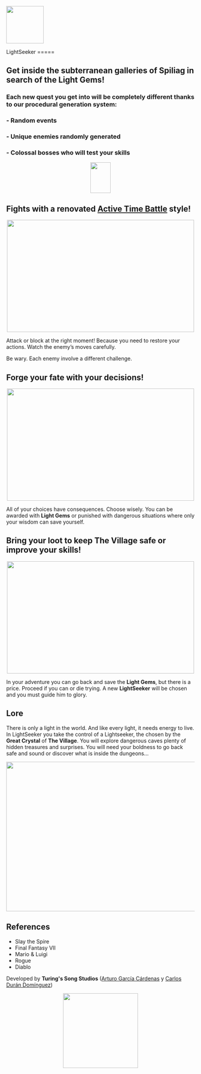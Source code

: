 <p align="left"><img src="https://user-images.githubusercontent.com/36244271/45879847-408cf300-bda6-11e8-8e9d-d22890c375c0.png" width="100" height="100"></p>
LightSeeker 
=====



## Get inside the subterranean galleries of Spiliag in search of the Light Gems!
### Each new quest you get into will be completely different thanks to our procedural generation system:

### - Random events
### - Unique enemies randomly generated
### - Colossal bosses who will test your skills


<p align="center"><img src="https://piskel-imgstore-b.appspot.com/img/f00e6238-bd2b-11e8-9a46-5fda3286c4be.gif" width="54" height="82"></p>

## Fights with a renovated [Active Time Battle](https://www.giantbomb.com/active-time-battle/3015-95/) style!

<p align="center"><img src="https://user-images.githubusercontent.com/33768598/45781723-1c73c980-bc61-11e8-9e1f-32d0d79115b7.png" width="500" height="300"></p>

Attack or block at the right moment! Because you need to restore your actions.
Watch the enemy’s moves carefully.

Be wary. Each enemy involve a different challenge.

## Forge your fate with your decisions!
<p align="center"><img src="https://user-images.githubusercontent.com/33768598/45785240-d3754280-bc6b-11e8-93ad-7af6ebbeb003.jpg" width="500" height="300"></p>

All of your choices have consequences. Choose wisely. You can be awarded with __Light Gems__ or punished with dangerous situations where only your wisdom can save yourself.

## Bring your loot to keep The Village safe or improve your skills!

<p align="center"><img src="https://user-images.githubusercontent.com/33768598/45853538-3cc98400-bd46-11e8-87de-8c4452e1eab0.jpg" width="500" height="300"></p>

In your adventure you can go back and save the __Light Gems__, but there is a price. Proceed if you can or die trying. A new __LightSeeker__ will be chosen and you must guide him to glory.

## Lore

There is only a light in the world. And like every light, it needs energy to live.
In LightSeeker you take the control of a Lightseeker, the chosen by the __Great Crystal__ of __The Village__. You will explore dangerous caves plenty of hidden treasures and surprises. You will need your boldness to go back safe and sound or discover what is inside the dungeons…
<p align="center"><img src="https://user-images.githubusercontent.com/33768598/45785254-e0923180-bc6b-11e8-9d89-46aadacd90a9.jpg" width="600" height="400"></p>

## References

 * Slay the Spire
 * Final Fantasy VII
 * Mario & Luigi
 * Rogue
 * Diablo

Developed by __Turing's Song Studios__ ([Arturo García Cárdenas](https://github.com/argarc03) y [Carlos Durán Domínguez](https://github.com/CarlosDuranDominguez))
<p align="center"><img src="https://user-images.githubusercontent.com/36244271/45879847-408cf300-bda6-11e8-8e9d-d22890c375c0.png" width="200" height="200"></p>







